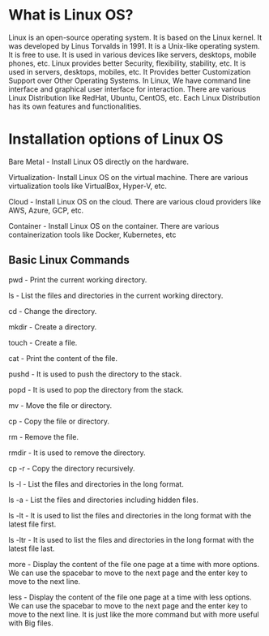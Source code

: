 # What is Linux OS?

Linux is an open-source operating system. It is based on the Linux kernel. It was developed by Linus Torvalds in 1991. It is a Unix-like operating system. It is free to use. It is used in various devices like servers, desktops, mobile phones, etc.
Linux provides better Security, flexibility, stability, etc. It is used in servers, desktops, mobiles, etc. It Provides better Customization Support over Other Operating Systems. In Linux, We have command line interface and graphical user interface for interaction. There are various Linux Distribution like RedHat, Ubuntu, CentOS, etc. Each Linux Distribution has its own features and functionalities.

# Installation options of Linux OS

Bare Metal - Install Linux OS directly on the hardware.

Virtualization- Install Linux OS on the virtual machine. There are various virtualization tools like VirtualBox, Hyper-V, etc.

Cloud - Install Linux OS on the cloud. There are various cloud providers like AWS, Azure, GCP, etc.

Container - Install Linux OS on the container. There are various containerization tools like Docker, Kubernetes, etc

## Basic Linux Commands

pwd - Print the current working directory.

ls - List the files and directories in the current working directory. 

cd - Change the directory.

mkdir - Create a directory.

touch - Create a file.

cat - Print the content of the file.

pushd - It is used to push the directory to the stack.

popd - It is used to pop the directory from the stack.

mv - Move the file or directory.

cp - Copy the file or directory.

rm - Remove the file.

rmdir - It is used to remove the directory.

cp -r - Copy the directory recursively.

ls -l - List the files and directories in the long format.

ls -a - List the files and directories including hidden files. 

ls -lt - It is used to list the files and directories in the long format with the latest file first.

ls -ltr - It is used to list the files and directories in the long format with the latest file last.

more - Display the content of the file one page at a time with more options. We can use the spacebar to move to the next page and the enter key to move to the next line.

less - Display the content of the file one page at a time with less options. We can use the spacebar to move to the next page and the enter key to move to the next line. It is just like the more command but with more useful with Big files.
